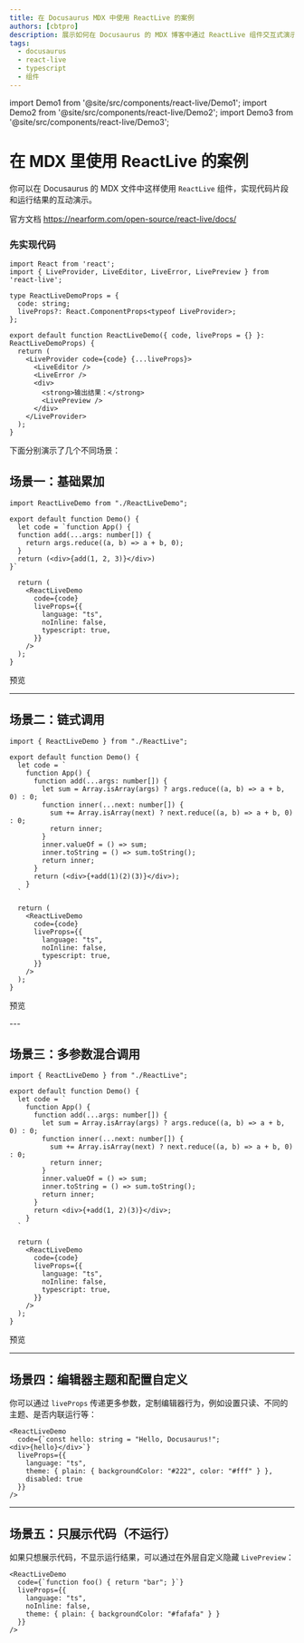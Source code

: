 ```yaml
---
title: 在 Docusaurus MDX 中使用 ReactLive 的案例
authors: [cbtpro]
description: 展示如何在 Docusaurus 的 MDX 博客中通过 ReactLive 组件交互式演示 TypeScript 代码
tags:
  - docusaurus
  - react-live
  - typescript
  - 组件
---
```


import Demo1 from '@site/src/components/react-live/Demo1';
import Demo2 from '@site/src/components/react-live/Demo2';
import Demo3 from '@site/src/components/react-live/Demo3';

# 在 MDX 里使用 ReactLive 的案例

你可以在 Docusaurus 的 MDX 文件中这样使用 `ReactLive` 组件，实现代码片段和运行结果的互动演示。

官方文档 https://nearform.com/open-source/react-live/docs/

### 先实现代码

```tsx
import React from 'react';
import { LiveProvider, LiveEditor, LiveError, LivePreview } from 'react-live';

type ReactLiveDemoProps = {
  code: string;
  liveProps?: React.ComponentProps<typeof LiveProvider>;
};

export default function ReactLiveDemo({ code, liveProps = {} }: ReactLiveDemoProps) {
  return (
    <LiveProvider code={code} {...liveProps}>
      <LiveEditor />
      <LiveError />
      <div>
        <strong>输出结果：</strong>
        <LivePreview />
      </div>
    </LiveProvider>
  );
}
```
下面分别演示了几个不同场景：

## 场景一：基础累加

```tsx
import ReactLiveDemo from "./ReactLiveDemo";

export default function Demo() {
  let code = `function App() {
  function add(...args: number[]) {
    return args.reduce((a, b) => a + b, 0);
  }
  return (<div>{add(1, 2, 3)}</div>)
}`

  return (
    <ReactLiveDemo
      code={code}
      liveProps={{
        language: "ts",
        noInline: false,
        typescript: true,
      }}
    />
  );
}
```

预览

<Demo1 />

---

## 场景二：链式调用

```tsx
import { ReactLiveDemo } from "./ReactLive";

export default function Demo() {
  let code = `
    function App() {
      function add(...args: number[]) {
        let sum = Array.isArray(args) ? args.reduce((a, b) => a + b, 0) : 0;
        function inner(...next: number[]) {
          sum += Array.isArray(next) ? next.reduce((a, b) => a + b, 0) : 0;
          return inner;
        }
        inner.valueOf = () => sum;
        inner.toString = () => sum.toString();
        return inner;
      }
      return (<div>{+add(1)(2)(3)}</div>);
    }
  `

  return (
    <ReactLiveDemo
      code={code}
      liveProps={{
        language: "ts",
        noInline: false,
        typescript: true,
      }}
    />
  );
}
```

预览

<Demo2 />
---

## 场景三：多参数混合调用

```tsx
import { ReactLiveDemo } from "./ReactLive";

export default function Demo() {
  let code = `
    function App() {
      function add(...args: number[]) {
        let sum = Array.isArray(args) ? args.reduce((a, b) => a + b, 0) : 0;
        function inner(...next: number[]) {
          sum += Array.isArray(next) ? next.reduce((a, b) => a + b, 0) : 0;
          return inner;
        }
        inner.valueOf = () => sum;
        inner.toString = () => sum.toString();
        return inner;
      }
      return <div>{+add(1, 2)(3)}</div>;
    }
  `

  return (
    <ReactLiveDemo
      code={code}
      liveProps={{
        language: "ts",
        noInline: false,
        typescript: true,
      }}
    />
  );
}
```

预览

<Demo3 />

---

## 场景四：编辑器主题和配置自定义

你可以通过 `liveProps` 传递更多参数，定制编辑器行为，例如设置只读、不同的主题、是否内联运行等：

```tsx
<ReactLiveDemo
  code={`const hello: string = "Hello, Docusaurus!";
<div>{hello}</div>`}
  liveProps={{
    language: "ts",
    theme: { plain: { backgroundColor: "#222", color: "#fff" } },
    disabled: true
  }}
/>
```

---

## 场景五：只展示代码（不运行）

如果只想展示代码，不显示运行结果，可以通过在外层自定义隐藏 `LivePreview`：

```tsx
<ReactLiveDemo
  code={`function foo() { return "bar"; }`}
  liveProps={{
    language: "ts",
    noInline: false,
    theme: { plain: { backgroundColor: "#fafafa" } }
  }}
/>
```
